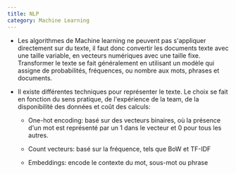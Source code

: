```yaml
---
title: NLP
category: Machine Learning
---
```


* Les algorithmes de Machine learning ne peuvent pas s'appliquer directement sur du texte, il faut donc convertir les documents texte avec une taille variable, en vecteurs numériques avec une taille fixe.  
  Transformer le texte se fait généralement en utilisant un modèle qui assigne de probabilités, fréquences, ou nombre aux mots, phrases et documents.

* Il existe différentes techniques pour représenter le texte. Le choix se fait en fonction du sens pratique, de l'expérience de la team, de la disponibilité des données et coût des calculs:

  - One-hot encoding: basé sur des vecteurs binaires, où la présence d'un mot est représenté par un 1 dans le vecteur et 0 pour tous les autres.

  - Count vecteurs: basé sur la fréquence, tels que BoW et TF-IDF

  - Embeddings: encode le contexte du mot, sous-mot ou phrase
